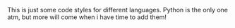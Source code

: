 This is just some code styles for different languages. Python is the only one atm, but more will come when i have time to add them!
